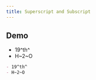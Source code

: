 ```yaml
---
title: Superscript and Subscript
---
```


## Demo

- 19^th^
- H~2~O

```md
- 19^th^
- H~2~O
```
